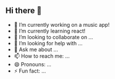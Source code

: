 ## Hi there 👋

- 🔭 I’m currently working on a music app!
- 🌱 I’m currently learning react!
- 👯 I’m looking to collaborate on ...
- 🤔 I’m looking for help with ...
- 💬 Ask me about ...
- 📫 How to reach me: ...
- 😄 Pronouns: ...
- ⚡ Fun fact: ...
